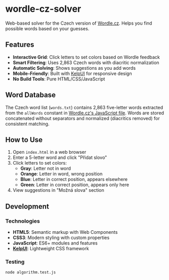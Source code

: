 # wordle-cz-solver

Web-based solver for the Czech version of [Wordle.cz](https://www.wordle.cz). Helps you find possible words based on your guesses.

## Features

- **Interactive Grid**: Click letters to set colors based on Wordle feedback
- **Smart Filtering**: Uses 2,863 Czech words with diacritic normalization
- **Automatic Solving**: Shows suggestions as you add words
- **Mobile-Friendly**: Built with [KelpUI](https://kelpui.com) for responsive design
- **No Build Tools**: Pure HTML/CSS/JavaScript

## Word Database

The Czech word list (`words.txt`) contains 2,863 five-letter words extracted from the `allWords` constant in [Wordle.cz's JavaScript file](https://www.wordle.cz/wordle.js). Words are stored concatenated without separators and normalized (diacritics removed) for consistent matching.

## How to Use

1. Open `index.html` in a web browser
2. Enter a 5-letter word and click "Přidat slovo"
3. Click letters to set colors:
   - **Gray**: Letter not in word
   - **Orange**: Letter in word, wrong position
   - **Blue**: Letter in correct position, appears elsewhere
   - **Green**: Letter in correct position, appears only here
4. View suggestions in "Možná slova" section

## Development

### Technologies

- **HTML5**: Semantic markup with Web Components
- **CSS3**: Modern styling with custom properties
- **JavaScript**: ES6+ modules and features
- **[KelpUI](https://kelpui.com)**: Lightweight CSS framework

### Testing

```bash
node algorithm.test.js
```
